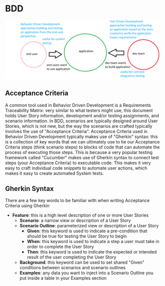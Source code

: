 # BDD
![Bdd-vs-tdd](BDD-and-TDD.png)

## Acceptance Criteria
A common tool used in Behavior Driven Development is a Requirements Traceability Matrix: very similar to what testers might use, this document holds User Story information, development and/or testing assignments, and scenario information. In BDD, scenarios are typically designed around User Stories, which is not new, but the way the scenarios are crafted typically involves the use of "Acceptance Criteria". Acceptance Criteria used in Behavior Driven Development typically makes use of "Gherkin" syntax: this is a collection of key words that we can ultimately use to tie our Acceptance Criteria steps (think scenario steps) to blocks of code that can automate the process of executing those steps. This is because a very popular testing framework called "Cucumber" makes use of Gherkin syntax to connect test steps (your Acceptance Criteria) to executable code. This makes it very easy to craft individual code snippets to automate user actions, which makes it easy to create automated System tests.

## Gherkin Syntax
There are a few key words to be familiar with when writing Acceptance Criteria using Gherkin
- **Feature**: this is a high level description of one or more User Stories
    - **Scenario**: a narrow view or description of a User Story
    - **Scenario Outline**: parameterized view or description of a User Story
        - **Given**: this keyword is used to indicate a pre-condition that should be true for testing the User Story to begin
        - **When**: this keyword is used to indicate a step a user must take in order to complete the User Story
        - **Then**: this keyword is used to indicate the expected or intended result of the user completing the User Story
    - **Background**: this keyword can be used to set shared "Given" conditions between scenarios and scenario outlines
    - **Examples**: any data you want to inject into a Scenario Outline you put inside a table in your Examples section